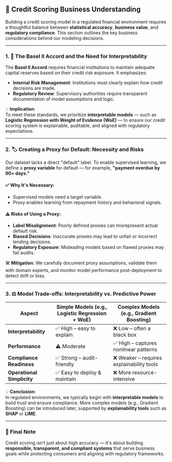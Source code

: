 ## 📘 Credit Scoring Business Understanding

Building a credit scoring model in a regulated financial environment requires a thoughtful balance between **statistical accuracy**, **business value**, and **regulatory compliance**. This section outlines the key business considerations behind our modeling decisions.

---

### 1. 🧾 The Basel II Accord and the Need for Interpretability

The **Basel II Accord** requires financial institutions to maintain adequate capital reserves based on their credit risk exposure. It emphasizes:

- **Internal Risk Management**: Institutions must clearly explain how credit decisions are made.
- **Regulatory Review**: Supervisory authorities require transparent documentation of model assumptions and logic.

💡 **Implication**:  
To meet these standards, we prioritize **interpretable models** — such as **Logistic Regression with Weight of Evidence (WoE)** — to ensure our credit scoring system is explainable, auditable, and aligned with regulatory expectations.

---

### 2. 🏷️ Creating a Proxy for Default: Necessity and Risks

Our dataset lacks a direct "default" label. To enable supervised learning, we define a **proxy variable** for default — for example, **"payment overdue by 90+ days."**

#### ✅ Why It's Necessary:
- Supervised models need a target variable.
- Proxy enables learning from repayment history and behavioral signals.

#### ⚠️ Risks of Using a Proxy:
- **Label Misalignment**: Poorly defined proxies can misrepresent actual default risk.
- **Biased Decisions**: Inaccurate proxies may lead to unfair or incorrect lending decisions.
- **Regulatory Exposure**: Misleading models based on flawed proxies may fail audits.

🛠️ **Mitigation**:
We carefully document proxy assumptions, validate them with domain experts, and monitor model performance post-deployment to detect drift or bias.

---

### 3. ⚖️ Model Trade-offs: Interpretability vs. Predictive Power

| **Aspect**              | **Simple Models (e.g., Logistic Regression + WoE)** | **Complex Models (e.g., Gradient Boosting)** |
|-------------------------|-----------------------------------------------------|----------------------------------------------|
| **Interpretability**    | ✅ High – easy to explain                           | ❌ Low – often a black box                    |
| **Performance**         | ⚠️ Moderate                                         | ✅ High – captures nonlinear patterns         |
| **Compliance Readiness**| ✅ Strong – audit-friendly                          | ❌ Weaker – requires explainability tools     |
| **Operational Simplicity**| ✅ Easy to deploy & maintain                     | ❌ More resource-intensive                    |

💡 **Conclusion**:  
In regulated environments, we typically begin with **interpretable models** to build trust and ensure compliance. More complex models (e.g., Gradient Boosting) can be introduced later, supported by **explainability tools** such as **SHAP** or **LIME**.

---

### 📌 Final Note

Credit scoring isn’t just about high accuracy — it's about building **responsible, transparent, and compliant systems** that serve business goals while protecting consumers and aligning with regulatory frameworks.

